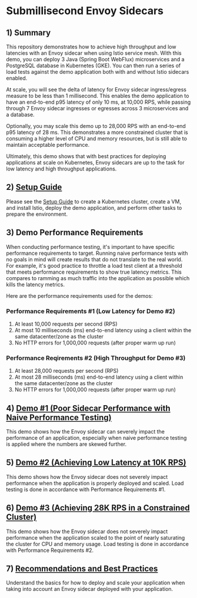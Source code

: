 # Submillisecond Envoy Sidecars

## 1) Summary

This repository demonstrates how to achieve high throughput and low latencies with an Envoy sidecar when using Istio service mesh. With this demo, you can deploy 3 Java (Spring Boot WebFlux) microservices and a PostgreSQL database in Kubernetes (GKE). You can then run a series of load tests against the demo application both with and without Istio sidecars enabled.

At scale, you will see the delta of latency for Envoy sidecar ingress/egress measure to be less than 1 millisecond. This enables the demo application to have an end-to-end p95 latency of only 10 ms, at 10,000 RPS, while passing through 7 Envoy sidecar ingresses or egresses across 3 microservices and a database.

Optionally, you may scale this demo up to 28,000 RPS with an end-to-end p95 latency of 28 ms. This demonstrates a more constrained cluster that is consuming a higher level of CPU and memory resources, but is still able to maintain acceptable performance.

Ultimately, this demo shows that with best practices for deploying applications at scale on Kubernetes, Envoy sidecars are up to the task for low latency and high throughput applications.

## 2) [Setup Guide](SETUP.md)

Please see the [Setup Guide](SETUP.md) to create a Kubernetes cluster, create a VM, and install Istio, deploy the demo application, and perform other tasks to prepare the environment.

## 3) Demo Performance Requirements

When conducting performance testing, it's important to have specific performance requirements to target. Running naive performance tests with no goals in mind will create results that do not translate to the real world. For example, it's good practice to throttle a load test client at a threshold that meets performance requirements to show true latency metrics. This compares to ramming as much traffic into the application as possible which kills the latency metrics.

Here are the performance requirements used for the demos:

### Performance Requirements #1 (Low Latency for Demo #2)

1. At least 10,000 requests per second (RPS)
1. At most 10 milliseconds (ms) end-to-end latency using a client within the same datacenter/zone as the cluster
1. No HTTP errors for 1,000,000 requests (after proper warm up run)

### Performance Reqirements #2 (High Throughput for Demo #3)

1. At least 28,000 requests per second (RPS)
1. At most 28 milliseconds (ms) end-to-end latency using a client within the same datacenter/zone as the cluster
1. No HTTP errors for 1,000,000 requests (after proper warm up run)

## 4) [Demo #1 (Poor Sidecar Performance with Naive Performance Testing)](DEMO_1.md)

This demo shows how the Envoy sidecar can severely impact the performance of an application, especially when naive performance testing is applied where the numbers are skewed further.

## 5) [Demo #2 (Achieving Low Latency at 10K RPS)](DEMO_2.md)

This demo shows how the Envoy sidecar does not severely impact performance when the application is properly deployed and scaled. Load testing is done in accordance with Performance Requirements #1.

## 6) [Demo #3 (Achieving 28K RPS in a Constrained Cluster)](DEMO_3.md)

This demo shows how the Envoy sidecar does not severely impact performance when the application scaled to the point of nearly saturating the cluster for CPU and memory usage. Load testing is done in accordance with Performance Requirements #2.

## 7) [Recommendations and Best Practices](RECOMMENDATIONS.md)

Understand the basics for how to deploy and scale your application when taking into account an Envoy sidecar deployed with your application.
